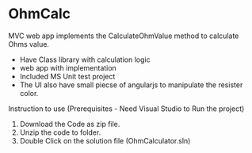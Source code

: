 # OhmCalc

MVC web app implements the CalculateOhmValue method to calculate Ohms value.
  - Have Class library with calculation logic
  - web app with implementation
  - Included MS Unit test project
  - The UI also have small piecse of angularjs to manipulate the resister color.
  

Instruction to use 
(Prerequisites - Need Visual Studio to Run the project)

1. Download the Code as zip file.
2. Unzip the code to folder.
3. Double Click on the solution file (OhmCalculator.sln)


